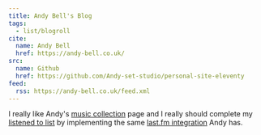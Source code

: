 ```yaml
---
title: Andy Bell's Blog
tags:
  - list/blogroll
cite:
  name: Andy Bell
  href: https://andy-bell.co.uk/
src:
  name: Github
  href: https://github.com/Andy-set-studio/personal-site-eleventy
feed:
  rss: https://andy-bell.co.uk/feed.xml
---
```


I really like Andy's [music collection](https://andy-bell.co.uk/music-collection/) page and I really should complete my [listened to list](https://photogabble.co.uk/lists/listened-to/) by implementing the same [last.fm integration](https://github.com/Andy-set-studio/personal-site-eleventy/blob/main/src/_data/lastfm.js) Andy has.